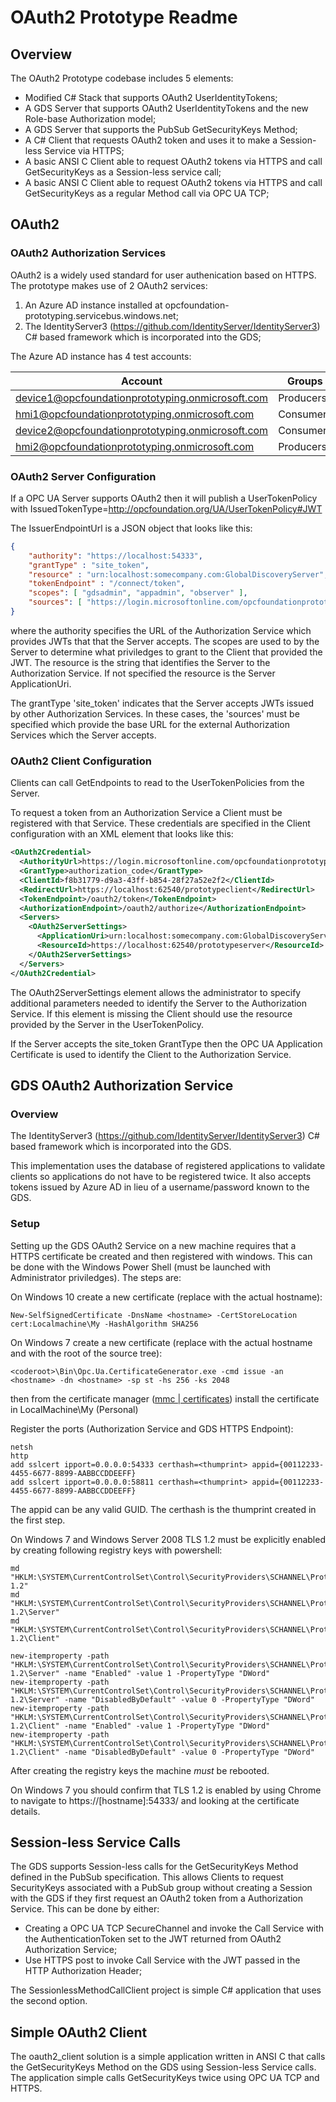 # OAuth2 Prototype Readme #
## Overview ##
The OAuth2 Prototype codebase includes 5 elements:

* Modified C# Stack that supports OAuth2 UserIdentityTokens;
* A GDS Server that supports OAuth2 UserIdentityTokens and the new Role-base Authorization model;
* A GDS Server that supports the PubSub GetSecurityKeys Method;
* A C# Client that requests OAuth2 token and uses it to make a Session-less Service via HTTPS;
* A basic ANSI C Client able to request OAuth2 tokens via HTTPS and call GetSecurityKeys as a Session-less service call; 
* A basic ANSI C Client able to request OAuth2 tokens via HTTPS and call GetSecurityKeys as a regular Method call via OPC UA TCP; 

## OAuth2 ##
### OAuth2 Authorization Services ###
OAuth2 is a widely used standard for user authenication based on HTTPS. The prototype makes use of 2 OAuth2 services:

1. An Azure AD instance installed at opcfoundation-prototyping.servicebus.windows.net;
2. The IdentityServer3 (https://github.com/IdentityServer/IdentityServer3) C# based framework which is incorporated into the GDS;

The Azure AD instance has 4 test accounts:

| Account | Groups | Password |
|---------|--------|----------|
|device1@opcfoundationprototyping.onmicrosoft.com|Producers|Joyo9630|
|hmi1@opcfoundationprototyping.onmicrosoft.com|Consumers||
|device2@opcfoundationprototyping.onmicrosoft.com|Consumers||
|hmi2@opcfoundationprototyping.onmicrosoft.com|Producers||

### OAuth2 Server Configuration ###
If a OPC UA Server supports OAuth2 then it will publish a UserTokenPolicy with IssuedTokenType=http://opcfoundation.org/UA/UserTokenPolicy#JWT 

The IssuerEndpointUrl is a JSON object that looks like this:

```json
{ 
	"authority": "https://localhost:54333", 
	"grantType" : "site_token", 
	"resource" : "urn:localhost:somecompany.com:GlobalDiscoveryServer",
	"tokenEndpoint" : "/connect/token", 
	"scopes": [ "gdsadmin", "appadmin", "observer" ], 
	"sources": [ "https://login.microsoftonline.com/opcfoundationprototyping.onmicrosoft.com" ]
}
```
where the authority specifies the URL of the Authorization Service which provides JWTs that that the Server accepts. The scopes are used to by the Server to determine what priviledges to grant to the Client that provided the JWT. The resource is the string that identifies the Server to the Authorization Service. If not specified the resource is the Server ApplicationUri.

The grantType 'site_token' indicates that the Server accepts JWTs issued by other Authorization Services. In these cases, the 'sources' must be specified which provide the base URL for the external Authorization Services which the Server accepts. 

### OAuth2 Client Configuration ###
Clients can call GetEndpoints to read to the UserTokenPolicies from the Server.

To request a token from an Authorization Service a Client must be registered with that Service. These credentials are specified in the Client configuration with an XML element that looks like this:

```xml
<OAuth2Credential>
  <AuthorityUrl>https://login.microsoftonline.com/opcfoundationprototyping.onmicrosoft.com</AuthorityUrl>
  <GrantType>authorization_code</GrantType>
  <ClientId>f8b31779-d9a3-43ff-b854-28f27a52e2f2</ClientId>
  <RedirectUrl>https://localhost:62540/prototypeclient</RedirectUrl>
  <TokenEndpoint>/oauth2/token</TokenEndpoint>
  <AuthorizationEndpoint>/oauth2/authorize</AuthorizationEndpoint>          
  <Servers>
    <OAuth2ServerSettings>
      <ApplicationUri>urn:localhost:somecompany.com:GlobalDiscoveryServer</ApplicationUri>
      <ResourceId>https://localhost:62540/prototypeserver</ResourceId>
    </OAuth2ServerSettings>
  </Servers>
</OAuth2Credential>
```

The OAuth2ServerSettings element allows the administrator to specify additional parameters needed to identify the Server to the Authorization Service. If this element is missing the Client should use the resource provided by the Server in the UserTokenPolicy.

If the Server accepts the site_token GrantType then the OPC UA Application Certificate is used to identify the Client to the Authorization Service.

## GDS OAuth2 Authorization Service ##
### Overview ###
The IdentityServer3 (https://github.com/IdentityServer/IdentityServer3) C# based framework which is incorporated into the GDS.

This implementation uses the database of registered applications to validate clients so applications do not have to be registered twice. It also accepts tokens issued by Azure AD in lieu of a username/password known to the GDS.

### Setup ###
Setting up the GDS OAuth2 Service on a new machine requires that a HTTPS certificate be created and then registered with windows. This can be done with the Windows Power Shell (must be launched with Administrator priviledges). The steps are:

On Windows 10 create a new certificate (replace <hostname> with the actual hostname):
```
New-SelfSignedCertificate -DnsName <hostname> -CertStoreLocation cert:Localmachine\My -HashAlgorithm SHA256
```

On Windows 7 create a new certificate (replace <hostname> with the actual hostname and <coderoot> with the root of the source tree):
```
<coderoot>\Bin\Opc.Ua.CertificateGenerator.exe -cmd issue -an <hostname> -dn <hostname> -sp st -hs 256 -ks 2048 
```
then from the certificate manager ([mmc | certificates](https://msdn.microsoft.com/en-us/library/ms788967(v=vs.110).aspx)) install the certificate in LocalMachine\My (Personal)


Register the ports (Authorization Service and GDS HTTPS Endpoint):
```
netsh
http
add sslcert ipport=0.0.0.0:54333 certhash=<thumprint> appid={00112233-4455-6677-8899-AABBCCDDEEFF}
add sslcert ipport=0.0.0.0:58811 certhash=<thumprint> appid={00112233-4455-6677-8899-AABBCCDDEEFF}
```
The appid can be any valid GUID. 
The certhash is the thumprint created in the first step.

On Windows 7 and Windows Server 2008 TLS 1.2 must be explicitly enabled by creating following registry keys with powershell:

```
md "HKLM:\SYSTEM\CurrentControlSet\Control\SecurityProviders\SCHANNEL\Protocols\TLS 1.2"
md "HKLM:\SYSTEM\CurrentControlSet\Control\SecurityProviders\SCHANNEL\Protocols\TLS 1.2\Server"
md "HKLM:\SYSTEM\CurrentControlSet\Control\SecurityProviders\SCHANNEL\Protocols\TLS 1.2\Client"

new-itemproperty -path "HKLM:\SYSTEM\CurrentControlSet\Control\SecurityProviders\SCHANNEL\Protocols\TLS 1.2\Server" -name "Enabled" -value 1 -PropertyType "DWord"
new-itemproperty -path "HKLM:\SYSTEM\CurrentControlSet\Control\SecurityProviders\SCHANNEL\Protocols\TLS 1.2\Server" -name "DisabledByDefault" -value 0 -PropertyType "DWord"
new-itemproperty -path "HKLM:\SYSTEM\CurrentControlSet\Control\SecurityProviders\SCHANNEL\Protocols\TLS 1.2\Client" -name "Enabled" -value 1 -PropertyType "DWord"
new-itemproperty -path "HKLM:\SYSTEM\CurrentControlSet\Control\SecurityProviders\SCHANNEL\Protocols\TLS 1.2\Client" -name "DisabledByDefault" -value 0 -PropertyType "DWord"
```
After creating the registry keys the machine *must* be rebooted.

On Windows 7 you should confirm that TLS 1.2 is enabled by using Chrome to navigate to https://[hostname]:54333/ and looking at the certificate details.

## Session-less Service Calls ##
The GDS supports Session-less calls for the GetSecurityKeys Method defined in the PubSub specification. This allows Clients to request SecurityKeys associated with a PubSub group without creating a Session with the GDS if they first request an OAuth2 token from a Authorization Service. This can be done by either:

* Creating a OPC UA TCP SecureChannel and invoke the Call Service with the AuthenticationToken set to the JWT returned from OAuth2 Authorization Service;
* Use HTTPS post to invoke Call Service with the JWT passed in the HTTP Authorization Header; 

The SessionlessMethodCallClient project is simple C# application that uses the second option.

## Simple OAuth2 Client ##
The oauth2_client solution is a simple application written in ANSI C that calls the GetSecurityKeys Method on the GDS using Session-less Service calls. The application simple calls GetSecurityKeys twice using OPC UA TCP and HTTPS. 
